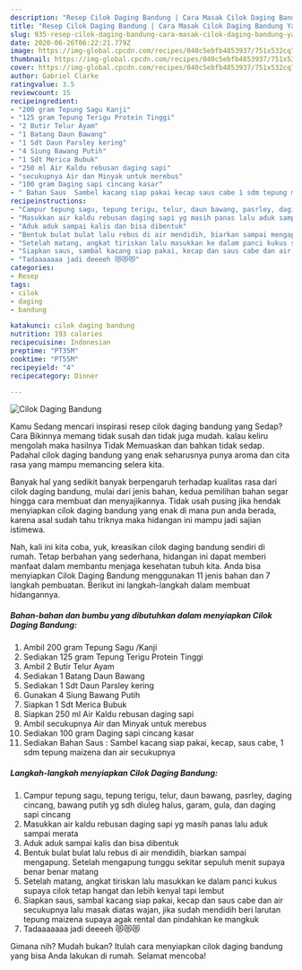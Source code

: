 ```yaml
---
description: "Resep Cilok Daging Bandung | Cara Masak Cilok Daging Bandung Yang Lezat"
title: "Resep Cilok Daging Bandung | Cara Masak Cilok Daging Bandung Yang Lezat"
slug: 935-resep-cilok-daging-bandung-cara-masak-cilok-daging-bandung-yang-lezat
date: 2020-06-26T06:22:21.779Z
image: https://img-global.cpcdn.com/recipes/040c5ebfb4853937/751x532cq70/cilok-daging-bandung-foto-resep-utama.jpg
thumbnail: https://img-global.cpcdn.com/recipes/040c5ebfb4853937/751x532cq70/cilok-daging-bandung-foto-resep-utama.jpg
cover: https://img-global.cpcdn.com/recipes/040c5ebfb4853937/751x532cq70/cilok-daging-bandung-foto-resep-utama.jpg
author: Gabriel Clarke
ratingvalue: 3.5
reviewcount: 15
recipeingredient:
- "200 gram Tepung Sagu Kanji"
- "125 gram Tepung Terigu Protein Tinggi"
- "2 Butir Telur Ayam"
- "1 Batang Daun Bawang"
- "1 Sdt Daun Parsley kering"
- "4 Siung Bawang Putih"
- "1 Sdt Merica Bubuk"
- "250 ml Air Kaldu rebusan daging sapi"
- "secukupnya Air dan Minyak untuk merebus"
- "100 gram Daging sapi cincang kasar"
- " Bahan Saus  Sambel kacang siap pakai kecap saus cabe 1 sdm tepung maizena dan air secukupnya"
recipeinstructions:
- "Campur tepung sagu, tepung terigu, telur, daun bawang, pasrley, daging cincang, bawang putih yg sdh diuleg halus, garam, gula, dan daging sapi cincang"
- "Masukkan air kaldu rebusan daging sapi yg masih panas lalu aduk sampai merata"
- "Aduk aduk sampai kalis dan bisa dibentuk"
- "Bentuk bulat bulat lalu rebus di air mendidih, biarkan sampai mengapung. Setelah mengapung tunggu sekitar sepuluh menit supaya benar benar matang"
- "Setelah matang, angkat tiriskan lalu masukkan ke dalam panci kukus supaya cilok tetap hangat dan lebih kenyal tapi lembut"
- "Siapkan saus, sambal kacang siap pakai, kecap dan saus cabe dan air secukupnya lalu masak diatas wajan, jika sudah mendidih beri larutan tepung maizena supaya agak rental dan pindahkan ke mangkuk"
- "Tadaaaaaaa jadi deeeeh 😻😻😻"
categories:
- Resep
tags:
- cilok
- daging
- bandung

katakunci: cilok daging bandung 
nutrition: 193 calories
recipecuisine: Indonesian
preptime: "PT35M"
cooktime: "PT55M"
recipeyield: "4"
recipecategory: Dinner

---
```



![Cilok Daging Bandung](https://img-global.cpcdn.com/recipes/040c5ebfb4853937/751x532cq70/cilok-daging-bandung-foto-resep-utama.jpg)

Kamu Sedang mencari inspirasi resep cilok daging bandung yang Sedap? Cara Bikinnya memang tidak susah dan tidak juga mudah. kalau keliru mengolah maka hasilnya Tidak Memuaskan dan bahkan tidak sedap. Padahal cilok daging bandung yang enak seharusnya punya aroma dan cita rasa yang mampu memancing selera kita.



Banyak hal yang sedikit banyak berpengaruh terhadap kualitas rasa dari cilok daging bandung, mulai dari jenis bahan, kedua pemilihan bahan segar hingga cara membuat dan menyajikannya. Tidak usah pusing jika hendak menyiapkan cilok daging bandung yang enak di mana pun anda berada, karena asal sudah tahu triknya maka hidangan ini mampu jadi sajian istimewa.


Nah, kali ini kita coba, yuk, kreasikan cilok daging bandung sendiri di rumah. Tetap berbahan yang sederhana, hidangan ini dapat memberi manfaat dalam membantu menjaga kesehatan tubuh kita. Anda bisa menyiapkan Cilok Daging Bandung menggunakan 11 jenis bahan dan 7 langkah pembuatan. Berikut ini langkah-langkah dalam membuat hidangannya.

<!--inarticleads1-->

##### Bahan-bahan dan bumbu yang dibutuhkan dalam menyiapkan Cilok Daging Bandung:

1. Ambil 200 gram Tepung Sagu /Kanji
1. Sediakan 125 gram Tepung Terigu Protein Tinggi
1. Ambil 2 Butir Telur Ayam
1. Sediakan 1 Batang Daun Bawang
1. Sediakan 1 Sdt Daun Parsley kering
1. Gunakan 4 Siung Bawang Putih
1. Siapkan 1 Sdt Merica Bubuk
1. Siapkan 250 ml Air Kaldu rebusan daging sapi
1. Ambil secukupnya Air dan Minyak untuk merebus
1. Sediakan 100 gram Daging sapi cincang kasar
1. Sediakan  Bahan Saus : Sambel kacang siap pakai, kecap, saus cabe, 1 sdm tepung maizena dan air secukupnya




<!--inarticleads2-->

##### Langkah-langkah menyiapkan Cilok Daging Bandung:

1. Campur tepung sagu, tepung terigu, telur, daun bawang, pasrley, daging cincang, bawang putih yg sdh diuleg halus, garam, gula, dan daging sapi cincang
1. Masukkan air kaldu rebusan daging sapi yg masih panas lalu aduk sampai merata
1. Aduk aduk sampai kalis dan bisa dibentuk
1. Bentuk bulat bulat lalu rebus di air mendidih, biarkan sampai mengapung. Setelah mengapung tunggu sekitar sepuluh menit supaya benar benar matang
1. Setelah matang, angkat tiriskan lalu masukkan ke dalam panci kukus supaya cilok tetap hangat dan lebih kenyal tapi lembut
1. Siapkan saus, sambal kacang siap pakai, kecap dan saus cabe dan air secukupnya lalu masak diatas wajan, jika sudah mendidih beri larutan tepung maizena supaya agak rental dan pindahkan ke mangkuk
1. Tadaaaaaaa jadi deeeeh 😻😻😻




Gimana nih? Mudah bukan? Itulah cara menyiapkan cilok daging bandung yang bisa Anda lakukan di rumah. Selamat mencoba!
